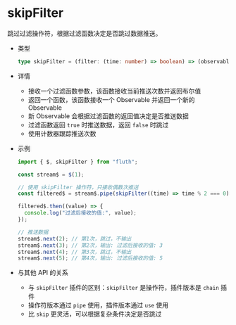 # skipFilter

跳过过滤操作符，根据过滤函数决定是否跳过数据推送。

- 类型

  ```typescript
  type skipFilter = (filter: (time: number) => boolean) => (observable$: Observable) => Observable;
  ```

- 详情

  - 接收一个过滤函数参数，该函数接收当前推送次数并返回布尔值
  - 返回一个函数，该函数接收一个 Observable 并返回一个新的 Observable
  - 新 Observable 会根据过滤函数的返回值决定是否推送数据
  - 过滤函数返回 `true` 时推送数据，返回 `false` 时跳过
  - 使用计数器跟踪推送次数

- 示例

  ```typescript
  import { $, skipFilter } from "fluth";

  const stream$ = $(1);

  // 使用 skipFilter 操作符，只接收偶数次推送
  const filtered$ = stream$.pipe(skipFilter((time) => time % 2 === 0));

  filtered$.then((value) => {
    console.log("过滤后接收的值:", value);
  });

  // 推送数据
  stream$.next(2); // 第1次，跳过，不输出
  stream$.next(3); // 第2次，输出: 过滤后接收的值: 3
  stream$.next(4); // 第3次，跳过，不输出
  stream$.next(5); // 第4次，输出: 过滤后接收的值: 5
  ```

- 与其他 API 的关系

  - 与 `skipFilter` 插件的区别：`skipFilter` 是操作符，插件版本是 `chain` 插件
  - 操作符版本通过 `pipe` 使用，插件版本通过 `use` 使用
  - 比 `skip` 更灵活，可以根据复杂条件决定是否跳过
